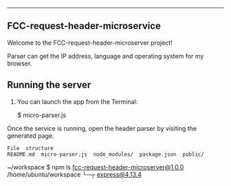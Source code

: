 ***
## FCC-request-header-microservice


Welcome to the FCC-request-header-microserver project!

Parser can get the IP address, language and operating system for my browser.

## Running the server


1) You can launch the app from the Terminal:

    $ micro-parser.js

Once the service is running, open the header parser by visiting the generated page.

    File  structure
    README.md  micro-parser.js  node_modules/  package.json  public/
 ~/workspace $ npm ls
fcc-request-header-microserver@1.0.0 /home/ubuntu/workspace
└─┬ express@4.13.4

